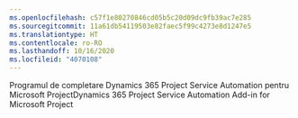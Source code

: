 ```yaml
---
ms.openlocfilehash: c57f1e80270846cd05b5c20d09dc9fb39ac7e285
ms.sourcegitcommit: 11a61db54119503e82faec5f99c4273e8d1247e5
ms.translationtype: HT
ms.contentlocale: ro-RO
ms.lasthandoff: 10/16/2020
ms.locfileid: "4070108"
---
```

<span data-ttu-id="5dc45-101">Programul de completare Dynamics 365 Project Service Automation pentru Microsoft Project</span><span class="sxs-lookup"><span data-stu-id="5dc45-101">Dynamics 365 Project Service Automation Add-in for Microsoft Project</span></span>